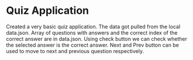 # Quiz Application
Created a very basic quiz application. The data got pulled from the local data.json. Array of questions with answers and the correct index of the correct answer are in data.json. Using check button we can check whether the selected answer is the correct answer. Next and Prev button can be used to move to next and previous question respectively.
